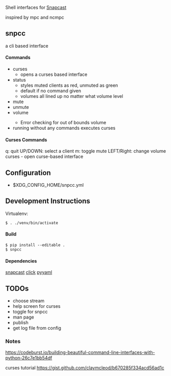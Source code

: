 Shell interfaces for [Snapcast](https://github.com/badaix/snapcast)

inspired by mpc and ncmpc

## snpcc

a cli based interface

#### Commands
  - curses
    - opens a curses based interface
  - status
    - styles muted clients as red, unmuted as green
    - default if no command given
    - volumes all lined up no matter what volume level
  - mute
  - unmute
  - volume <value>
    - Error checking for out of bounds volume
  - running without any commands executes curses

#### Curses Commands

q: quit
UP/DOWN: select a client
m: toggle mute
LEFT/Right: change volume
curses - open curse-based interface


## Configuration

- $XDG_CONFIG_HOME/snpcc.yml

## Development Instructions

Virtualenv: 

    $ . ./venv/bin/activate

#### Build

    $ pip install --editable .
    $ snpcc

#### Dependencies

[snapcast](https://github.com/happyleavesaoc/python-snapcast)
[click](https://click.palletsprojects.com)
[pyyaml](https://pyyaml.org/wiki/PyYAMLDocumentation)

## TODOs

- choose stream
- help screen for curses
- toggle for snpcc
- man page
- publish
- get log file from config

### Notes

https://codeburst.io/building-beautiful-command-line-interfaces-with-python-26c7e1bb54df

curses tutorial
https://gist.github.com/claymcleod/b670285f334acd56ad1c



